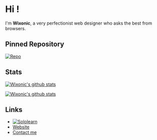 # Hi !
I'm **Wixonic**, a very perfectionist web designer who asks the best from browsers.

## Pinned Repository

[![Repo](https://github-readme-stats.vercel.app/api/pin/?username=Wixonic&repo=File-Lister&show_icons=true)](https://github.com/Wixonic/File-Lister)

## Stats

[![Wixonic's github stats](https://github-readme-stats.vercel.app/api?include_all_commits=true&username=Wixonic&count_private=true&show_icons=true)](https://github.com/Wixonic)

[![Wixonic's github stats](https://github-readme-stats.vercel.app/api/top-langs/?username=Wixonic&count_private=true&show_icons=true)](https://github.com/Wixonic)

## Links

- [![Sololearn](https://img.shields.io/badge/-SoloLearn-red?logo=sololearn&logoWidth=20&logoColor=white&style=flat)](https://www.sololearn.com/profile/16606191/?ref=app)
- [Website](https://wixonic.github.io)
- [Contact me](mailto:wixonic@icloud.com)
